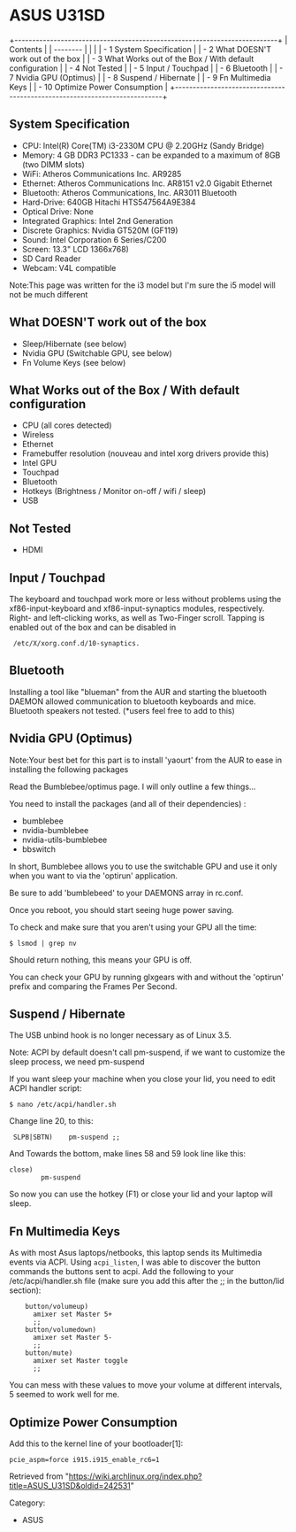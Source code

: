 ASUS U31SD
==========

  

+--------------------------------------------------------------------------+
| Contents                                                                 |
| --------                                                                 |
|                                                                          |
| -   1 System Specification                                               |
| -   2 What DOESN'T work out of the box                                   |
| -   3 What Works out of the Box / With default configuration             |
| -   4 Not Tested                                                         |
| -   5 Input / Touchpad                                                   |
| -   6 Bluetooth                                                          |
| -   7 Nvidia GPU (Optimus)                                               |
| -   8 Suspend / Hibernate                                                |
| -   9 Fn Multimedia Keys                                                 |
| -   10 Optimize Power Consumption                                        |
+--------------------------------------------------------------------------+

System Specification
--------------------

-   CPU: Intel(R) Core(TM) i3-2330M CPU @ 2.20GHz (Sandy Bridge)
-   Memory: 4 GB DDR3 PC1333 - can be expanded to a maximum of 8GB (two
    DIMM slots)
-   WiFi: Atheros Communications Inc. AR9285
-   Ethernet: Atheros Communications Inc. AR8151 v2.0 Gigabit Ethernet
-   Bluetooth: Atheros Communications, Inc. AR3011 Bluetooth
-   Hard-Drive: 640GB Hitachi HTS547564A9E384
-   Optical Drive: None
-   Integrated Graphics: Intel 2nd Generation
-   Discrete Graphics: Nvidia GT520M (GF119)
-   Sound: Intel Corporation 6 Series/C200
-   Screen: 13.3" LCD 1366x768)
-   SD Card Reader
-   Webcam: V4L compatible

Note:This page was written for the i3 model but I'm sure the i5 model
will not be much different

What DOESN'T work out of the box
--------------------------------

-   Sleep/Hibernate (see below)
-   Nvidia GPU (Switchable GPU, see below)
-   Fn Volume Keys (see below)

What Works out of the Box / With default configuration
------------------------------------------------------

-   CPU (all cores detected)
-   Wireless
-   Ethernet
-   Framebuffer resolution (nouveau and intel xorg drivers provide this)
-   Intel GPU
-   Touchpad
-   Bluetooth
-   Hotkeys (Brightness / Monitor on-off / wifi / sleep)
-   USB

Not Tested
----------

-   HDMI

Input / Touchpad
----------------

The keyboard and touchpad work more or less without problems using the
xf86-input-keyboard and xf86-input-synaptics modules, respectively.
Right- and left-clicking works, as well as Two-Finger scroll. Tapping is
enabled out of the box and can be disabled in

     /etc/X/xorg.conf.d/10-synaptics.

Bluetooth
---------

Installing a tool like "blueman" from the AUR and starting the bluetooth
DAEMON allowed communication to bluetooth keyboards and mice. Bluetooth
speakers not tested. (*users feel free to add to this)

Nvidia GPU (Optimus)
--------------------

Note:Your best bet for this part is to install 'yaourt' from the AUR to
ease in installing the following packages

Read the Bumblebee/optimus page. I will only outline a few things...

You need to install the packages (and all of their dependencies) :

-   bumblebee
-   nvidia-bumblebee
-   nvidia-utils-bumblebee
-   bbswitch

In short, Bumblebee allows you to use the switchable GPU and use it only
when you want to via the 'optirun' application.

Be sure to add 'bumblebeed' to your DAEMONS array in rc.conf.

Once you reboot, you should start seeing huge power saving.

To check and make sure that you aren't using your GPU all the time:

    $ lsmod | grep nv

Should return nothing, this means your GPU is off.

You can check your GPU by running glxgears with and without the
'optirun' prefix and comparing the Frames Per Second.

Suspend / Hibernate
-------------------

The USB unbind hook is no longer necessary as of Linux 3.5.

Note: ACPI by default doesn't call pm-suspend, if we want to customize
the sleep process, we need pm-suspend

If you want sleep your machine when you close your lid, you need to edit
ACPI handler script:

    $ nano /etc/acpi/handler.sh

Change line 20, to this:

     SLPB|SBTN)    pm-suspend ;;

And Towards the bottom, make lines 58 and 59 look line like this:

    close)
            pm-suspend

So now you can use the hotkey (F1) or close your lid and your laptop
will sleep.

Fn Multimedia Keys
------------------

As with most Asus laptops/netbooks, this laptop sends its Multimedia
events via ACPI. Using `acpi_listen`, I was able to discover the button
commands the buttons sent to acpi. Add the following to your
/etc/acpi/handler.sh file (make sure you add this after the ;; in the
button/lid section):

        button/volumeup)
          amixer set Master 5+
          ;;
        button/volumedown)
          amixer set Master 5-
          ;;
        button/mute)
          amixer set Master toggle
          ;;

You can mess with these values to move your volume at different
intervals, 5 seemed to work well for me.

Optimize Power Consumption
--------------------------

Add this to the kernel line of your bootloader[1]:

    pcie_aspm=force i915.i915_enable_rc6=1 

Retrieved from
"https://wiki.archlinux.org/index.php?title=ASUS_U31SD&oldid=242531"

Category:

-   ASUS

